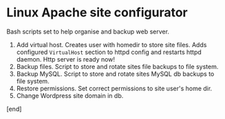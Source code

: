 Linux Apache site configurator
====================

Bash scripts set to help organise and backup web server.

1. Add virtual host. Creates user with homedir to store site files. Adds configured `VirtualHost` section to httpd config and restarts httpd daemon. Http server is ready now!
2. Backup files. Script to store and rotate sites file backups to file system.
3. Backup MySQL. Script to store and rotate sites MySQL db backups to file system.
4. Restore permissions. Set correct permissions to site user's home dir.
5. Change Wordpress site domain in db.

[end]
